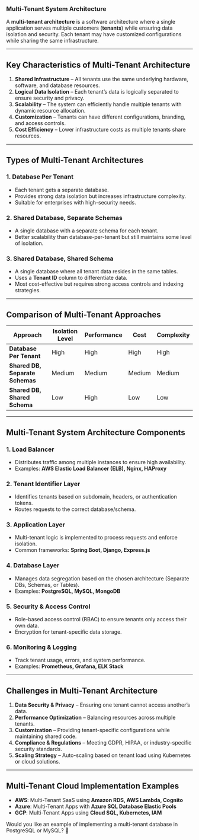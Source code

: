 ### **Multi-Tenant System Architecture**  

A **multi-tenant architecture** is a software architecture where a single application serves multiple customers (**tenants**) while ensuring data isolation and security. Each tenant may have customized configurations while sharing the same infrastructure.

---

## **Key Characteristics of Multi-Tenant Architecture**  
1. **Shared Infrastructure** – All tenants use the same underlying hardware, software, and database resources.  
2. **Logical Data Isolation** – Each tenant’s data is logically separated to ensure security and privacy.  
3. **Scalability** – The system can efficiently handle multiple tenants with dynamic resource allocation.  
4. **Customization** – Tenants can have different configurations, branding, and access controls.  
5. **Cost Efficiency** – Lower infrastructure costs as multiple tenants share resources.  

---

## **Types of Multi-Tenant Architectures**  

### **1. Database Per Tenant**  
- Each tenant gets a separate database.  
- Provides strong data isolation but increases infrastructure complexity.  
- Suitable for enterprises with high-security needs.  
  
### **2. Shared Database, Separate Schemas**  
- A single database with a separate schema for each tenant.  
- Better scalability than database-per-tenant but still maintains some level of isolation.  

### **3. Shared Database, Shared Schema**  
- A single database where all tenant data resides in the same tables.  
- Uses a **Tenant ID** column to differentiate data.  
- Most cost-effective but requires strong access controls and indexing strategies.  

---

## **Comparison of Multi-Tenant Approaches**  

| Approach | Isolation Level | Performance | Cost | Complexity |
|----------|----------------|-------------|------|------------|
| **Database Per Tenant** | High | High | High | High |
| **Shared DB, Separate Schemas** | Medium | Medium | Medium | Medium |
| **Shared DB, Shared Schema** | Low | High | Low | Low |

---

## **Multi-Tenant System Architecture Components**  

### **1. Load Balancer**  
- Distributes traffic among multiple instances to ensure high availability.  
- Examples: **AWS Elastic Load Balancer (ELB), Nginx, HAProxy**  

### **2. Tenant Identifier Layer**  
- Identifies tenants based on subdomain, headers, or authentication tokens.  
- Routes requests to the correct database/schema.  

### **3. Application Layer**  
- Multi-tenant logic is implemented to process requests and enforce isolation.  
- Common frameworks: **Spring Boot, Django, Express.js**  

### **4. Database Layer**  
- Manages data segregation based on the chosen architecture (Separate DBs, Schemas, or Tables).  
- Examples: **PostgreSQL, MySQL, MongoDB**  

### **5. Security & Access Control**  
- Role-based access control (RBAC) to ensure tenants only access their own data.  
- Encryption for tenant-specific data storage.  

### **6. Monitoring & Logging**  
- Track tenant usage, errors, and system performance.  
- Examples: **Prometheus, Grafana, ELK Stack**  

---

## **Challenges in Multi-Tenant Architecture**  
1. **Data Security & Privacy** – Ensuring one tenant cannot access another’s data.  
2. **Performance Optimization** – Balancing resources across multiple tenants.  
3. **Customization** – Providing tenant-specific configurations while maintaining shared code.  
4. **Compliance & Regulations** – Meeting GDPR, HIPAA, or industry-specific security standards.  
5. **Scaling Strategy** – Auto-scaling based on tenant load using Kubernetes or cloud solutions.  

---

## **Multi-Tenant Cloud Implementation Examples**  
- **AWS**: Multi-Tenant SaaS using **Amazon RDS, AWS Lambda, Cognito**  
- **Azure**: Multi-Tenant Apps with **Azure SQL Database Elastic Pools**  
- **GCP**: Multi-Tenant Apps using **Cloud SQL, Kubernetes, IAM**  

Would you like an example of implementing a multi-tenant database in PostgreSQL or MySQL? 🚀
